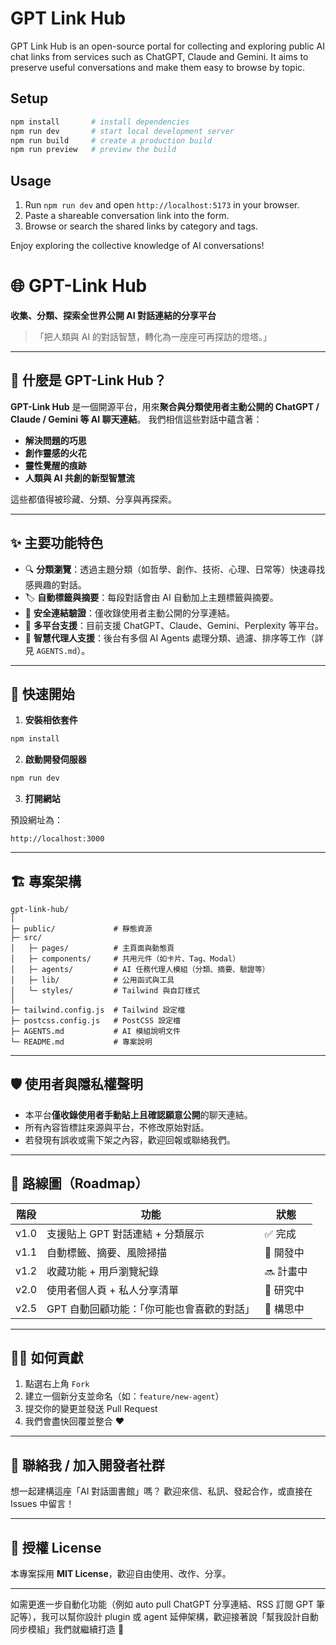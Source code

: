 # GPT Link Hub

GPT Link Hub is an open-source portal for collecting and exploring public AI chat links from services such as ChatGPT, Claude and Gemini. It aims to preserve useful conversations and make them easy to browse by topic.

## Setup

```bash
npm install       # install dependencies
npm run dev       # start local development server
npm run build     # create a production build
npm run preview   # preview the build
```

## Usage

1. Run `npm run dev` and open `http://localhost:5173` in your browser.
2. Paste a shareable conversation link into the form.
3. Browse or search the shared links by category and tags.

Enjoy exploring the collective knowledge of AI conversations!
# 🌐 GPT-Link Hub

**收集、分類、探索全世界公開 AI 對話連結的分享平台**

> 「把人類與 AI 的對話智慧，轉化為一座座可再探訪的燈塔。」

---

## 📌 什麼是 GPT-Link Hub？

**GPT-Link Hub** 是一個開源平台，用來**聚合與分類使用者主動公開的 ChatGPT / Claude / Gemini 等 AI 聊天連結**。
我們相信這些對話中蘊含著：

* **解決問題的巧思**
* **創作靈感的火花**
* **靈性覺醒的痕跡**
* **人類與 AI 共創的新型智慧流**

這些都值得被珍藏、分類、分享與再探索。

---

## ✨ 主要功能特色

* 🔍 **分類瀏覽**：透過主題分類（如哲學、創作、技術、心理、日常等）快速尋找感興趣的對話。
* 🏷️ **自動標籤與摘要**：每段對話會由 AI 自動加上主題標籤與摘要。
* 🔗 **安全連結驗證**：僅收錄使用者主動公開的分享連結。
* 📄 **多平台支援**：目前支援 ChatGPT、Claude、Gemini、Perplexity 等平台。
* 🧠 **智慧代理人支援**：後台有多個 AI Agents 處理分類、過濾、排序等工作（詳見 `AGENTS.md`）。

---

## 🚀 快速開始

1. **安裝相依套件**

```bash
npm install
```

2. **啟動開發伺服器**

```bash
npm run dev
```

3. **打開網站**

預設網址為：

```
http://localhost:3000
```

---

## 🏗️ 專案架構

```
gpt-link-hub/
│
├─ public/             # 靜態資源
├─ src/
│   ├─ pages/          # 主頁面與動態頁
│   ├─ components/     # 共用元件（如卡片、Tag、Modal）
│   ├─ agents/         # AI 任務代理人模組（分類、摘要、驗證等）
│   ├─ lib/            # 公用函式與工具
│   └─ styles/         # Tailwind 與自訂樣式
│
├─ tailwind.config.js  # Tailwind 設定檔
├─ postcss.config.js   # PostCSS 設定檔
├─ AGENTS.md           # AI 模組說明文件
└─ README.md           # 專案說明
```

---

## 🛡️ 使用者與隱私權聲明

* 本平台**僅收錄使用者手動貼上且確認願意公開**的聊天連結。
* 所有內容皆標註來源與平台，不修改原始對話。
* 若發現有誤收或需下架之內容，歡迎回報或聯絡我們。

---

## 📌 路線圖（Roadmap）

| 階段   | 功能                      | 狀態     |
| ---- | ----------------------- | ------ |
| v1.0 | 支援貼上 GPT 對話連結 + 分類展示    | ✅ 完成   |
| v1.1 | 自動標籤、摘要、風險掃描            | 🔄 開發中 |
| v1.2 | 收藏功能 + 用戶瀏覽紀錄           | 🔜 計畫中 |
| v2.0 | 使用者個人頁 + 私人分享清單         | 🚧 研究中 |
| v2.5 | GPT 自動回顧功能：「你可能也會喜歡的對話」 | 🧪 構思中 |

---

## 🙋‍♀️ 如何貢獻

1. 點選右上角 `Fork`
2. 建立一個新分支並命名（如：`feature/new-agent`）
3. 提交你的變更並發送 Pull Request
4. 我們會盡快回覆並整合 ❤️

---

## 🤝 聯絡我 / 加入開發者社群

想一起建構這座「AI 對話圖書館」嗎？
歡迎來信、私訊、發起合作，或直接在 Issues 中留言！

---

## 📄 授權 License

本專案採用 **MIT License**，歡迎自由使用、改作、分享。

---

如需更進一步自動化功能（例如 auto pull ChatGPT 分享連結、RSS 訂閱 GPT 筆記等），我可以幫你設計 plugin 或 agent 延伸架構，歡迎接著說「幫我設計自動同步模組」我們就繼續打造 🚀
